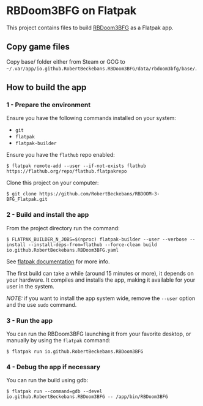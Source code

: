 # RBDoom3BFG on Flatpak

This project contains files to build [RBDoom3BFG](https://github.com/RobertBeckebans/RBDOOM-3-BFG) as a Flatpak app.

## Copy game files
Copy base/ folder either from Steam or GOG to `~/.var/app/io.github.RobertBeckebans.RBDoom3BFG/data/rbdoom3bfg/base/`.

## How to build the app

### 1 - Prepare the environment
Ensure you have the following commands installed on your system:
- `git`
- `flatpak`
- `flatpak-builder`

Ensure you have the `flathub` repo enabled:
```shell
$ flatpak remote-add --user --if-not-exists flathub https://flathub.org/repo/flathub.flatpakrepo
```

Clone this project on your computer:
```shell
$ git clone https://github.com/RobertBeckebans/RBDOOM-3-BFG_Flatpak.git
```

### 2 - Build and install the app
From the project directory run the command:
```shell
$ FLATPAK_BUILDER_N_JOBS=$(nproc) flatpak-builder --user --verbose --install --install-deps-from=flathub --force-clean build io.github.RobertBeckebans.RBDoom3BFG.yaml
```

See [flatpak documentation](https://docs.flatpak.org/) for more info.

The first build can take a while (around 15 minutes or more), it depends on your hardware. It compiles and installs the app, making it available for your user in the system.

*NOTE:* if you want to install the app system wide, remove the `--user` option and the use `sudo` command.

### 3 - Run the app
You can run the RBDoom3BFG launching it from your favorite desktop, or manually by using the `flatpak` command:
```shell
$ flatpak run io.github.RobertBeckebans.RBDoom3BFG
```

### 4 - Debug the app if necessary
You can run the build using gdb:
```shell
$ flatpak run --command=gdb --devel io.github.RobertBeckebans.RBDoom3BFG -- /app/bin/RBDoom3BFG
```
